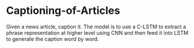 # Captioning-of-Articles
Given a news article, caption it. The model is to use a C-LSTM to extract a phrase representation at higher level using CNN and then feed it into LSTM to generate the caption word by word.
